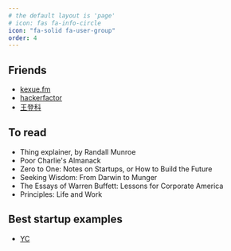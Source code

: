```yaml
---
# the default layout is 'page'
# icon: fas fa-info-circle
icon: "fa-solid fa-user-group"
order: 4
---
```


## Friends
+ [kexue.fm](https://kexue.fm/)
+ [hackerfactor](https://hackerfactor.com/index.php)
+ [王登科](https://greatdk.com/)

## To read
+ Thing explainer, by Randall Munroe
+ Poor Charlie's Almanack
+ Zero to One: Notes on Startups, or How to Build the Future
+ Seeking Wisdom: From Darwin to Munger
+ The Essays of Warren Buffett: Lessons for Corporate America
+ Principles: Life and Work

## Best startup examples
+ [YC](https://www.ycombinator.com/companies)